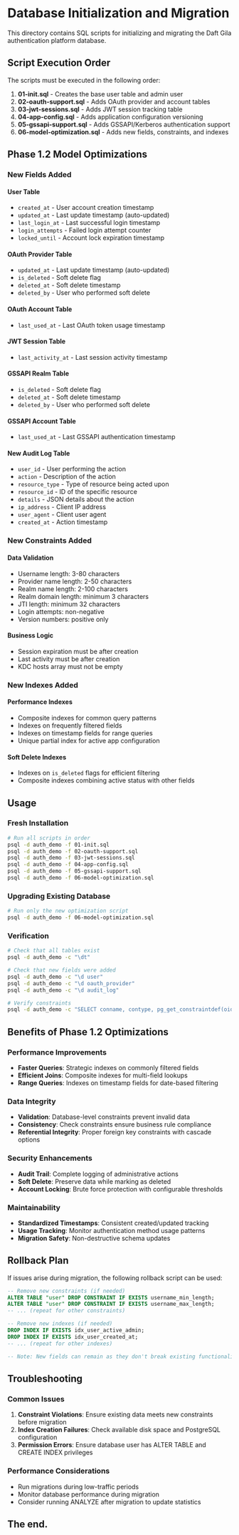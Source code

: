 # Database Initialization and Migration

This directory contains SQL scripts for initializing and migrating the Daft Gila authentication platform database.

## Script Execution Order

The scripts must be executed in the following order:

1. **01-init.sql** - Creates the base user table and admin user
2. **02-oauth-support.sql** - Adds OAuth provider and account tables
3. **03-jwt-sessions.sql** - Adds JWT session tracking table
4. **04-app-config.sql** - Adds application configuration versioning
5. **05-gssapi-support.sql** - Adds GSSAPI/Kerberos authentication support
6. **06-model-optimization.sql** - Adds new fields, constraints, and indexes

## Phase 1.2 Model Optimizations

### New Fields Added

#### User Table
- `created_at` - User account creation timestamp
- `updated_at` - Last update timestamp (auto-updated)
- `last_login_at` - Last successful login timestamp
- `login_attempts` - Failed login attempt counter
- `locked_until` - Account lock expiration timestamp

#### OAuth Provider Table
- `updated_at` - Last update timestamp (auto-updated)
- `is_deleted` - Soft delete flag
- `deleted_at` - Soft delete timestamp
- `deleted_by` - User who performed soft delete

#### OAuth Account Table
- `last_used_at` - Last OAuth token usage timestamp

#### JWT Session Table
- `last_activity_at` - Last session activity timestamp

#### GSSAPI Realm Table
- `is_deleted` - Soft delete flag
- `deleted_at` - Soft delete timestamp
- `deleted_by` - User who performed soft delete

#### GSSAPI Account Table
- `last_used_at` - Last GSSAPI authentication timestamp

#### New Audit Log Table
- `user_id` - User performing the action
- `action` - Description of the action
- `resource_type` - Type of resource being acted upon
- `resource_id` - ID of the specific resource
- `details` - JSON details about the action
- `ip_address` - Client IP address
- `user_agent` - Client user agent
- `created_at` - Action timestamp

### New Constraints Added

#### Data Validation
- Username length: 3-80 characters
- Provider name length: 2-50 characters
- Realm name length: 2-100 characters
- Realm domain length: minimum 3 characters
- JTI length: minimum 32 characters
- Login attempts: non-negative
- Version numbers: positive only

#### Business Logic
- Session expiration must be after creation
- Last activity must be after creation
- KDC hosts array must not be empty

### New Indexes Added

#### Performance Indexes
- Composite indexes for common query patterns
- Indexes on frequently filtered fields
- Indexes on timestamp fields for range queries
- Unique partial index for active app configuration

#### Soft Delete Indexes
- Indexes on `is_deleted` flags for efficient filtering
- Composite indexes combining active status with other fields

## Usage

### Fresh Installation
```bash
# Run all scripts in order
psql -d auth_demo -f 01-init.sql
psql -d auth_demo -f 02-oauth-support.sql
psql -d auth_demo -f 03-jwt-sessions.sql
psql -d auth_demo -f 04-app-config.sql
psql -d auth_demo -f 05-gssapi-support.sql
psql -d auth_demo -f 06-model-optimization.sql
```

### Upgrading Existing Database
```bash
# Run only the new optimization script
psql -d auth_demo -f 06-model-optimization.sql
```

### Verification
```bash
# Check that all tables exist
psql -d auth_demo -c "\dt"

# Check that new fields were added
psql -d auth_demo -c "\d user"
psql -d auth_demo -c "\d oauth_provider"
psql -d auth_demo -c "\d audit_log"

# Verify constraints
psql -d auth_demo -c "SELECT conname, contype, pg_get_constraintdef(oid) FROM pg_constraint WHERE conrelid = 'user'::regclass;"
```

## Benefits of Phase 1.2 Optimizations

### Performance Improvements
- **Faster Queries**: Strategic indexes on commonly filtered fields
- **Efficient Joins**: Composite indexes for multi-field lookups
- **Range Queries**: Indexes on timestamp fields for date-based filtering

### Data Integrity
- **Validation**: Database-level constraints prevent invalid data
- **Consistency**: Check constraints ensure business rule compliance
- **Referential Integrity**: Proper foreign key constraints with cascade options

### Security Enhancements
- **Audit Trail**: Complete logging of administrative actions
- **Soft Delete**: Preserve data while marking as deleted
- **Account Locking**: Brute force protection with configurable thresholds

### Maintainability
- **Standardized Timestamps**: Consistent created/updated tracking
- **Usage Tracking**: Monitor authentication method usage patterns
- **Migration Safety**: Non-destructive schema updates

## Rollback Plan

If issues arise during migration, the following rollback script can be used:

```sql
-- Remove new constraints (if needed)
ALTER TABLE "user" DROP CONSTRAINT IF EXISTS username_min_length;
ALTER TABLE "user" DROP CONSTRAINT IF EXISTS username_max_length;
-- ... (repeat for other constraints)

-- Remove new indexes (if needed)
DROP INDEX IF EXISTS idx_user_active_admin;
DROP INDEX IF EXISTS idx_user_created_at;
-- ... (repeat for other indexes)

-- Note: New fields can remain as they don't break existing functionality
```

## Troubleshooting

### Common Issues

1. **Constraint Violations**: Ensure existing data meets new constraints before migration
2. **Index Creation Failures**: Check available disk space and PostgreSQL configuration
3. **Permission Errors**: Ensure database user has ALTER TABLE and CREATE INDEX privileges

### Performance Considerations

- Run migrations during low-traffic periods
- Monitor database performance during migration
- Consider running ANALYZE after migration to update statistics

## The end.
